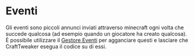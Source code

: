 # Eventi

Gli eventi sono piccoli annunci inviati attraverso minecraft ogni volta che succede qualcosa (ad esempio quando un giocatore ha creato qualcosa).  
È possibile utilizzare il [Gestore Eventi](/Vanilla/Events/IEventManager/) per agganciare questi e lasciare che CraftTweaker esegua il codice su di essi.